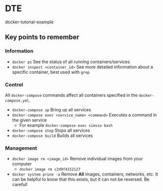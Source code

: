 # DTE
docker-tutorial-example


## Key points to remember
### Information
- `docker ps` See the status of all running containers/services
- `docker inspect <container_id>` See more detailed information about a specific container, best used with `grep`
### Control
All `docker-compose` commands affect all containers specified in the `docker-compose.yml`.
- `docker-compose up` Bring up all services
- `docker-compose exec <service_name> <command>` Executes a command in the given service
  - For example `docker-compose exec simssa bash`
- `docker-compose stop` Stops all services
- `docker-compose build` Builds all services
### Management
- `docker image rm <image_id>` Remove individual images from your computer
  - `docker image rm c2d9f4152127`
- `docker system prune -a` Remove __All__ images, containers, networks, etc. It can be helpful to know that this exists, but it can not be reversed. Be careful!

